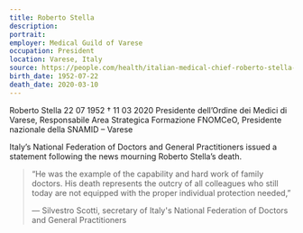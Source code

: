 ```yaml
---
title: Roberto Stella
description: 
portrait: 
employer: Medical Guild of Varese
occupation: President
location: Varese, Italy
source: https://people.com/health/italian-medical-chief-roberto-stella-dies-coronavirus/, https://portale.fnomceo.it/elenco-dei-medici-caduti-nel-corso-dellepidemia-di-covid-19/
birth_date: 1952-07-22
death_date: 2020-03-10
---
```


Roberto Stella 22 07 1952 † 11 03 2020
Presidente dell’Ordine dei Medici di Varese, Responsabile Area Strategica Formazione FNOMCeO, Presidente nazionale della SNAMID – Varese


Italy’s National Federation of Doctors and General Practitioners issued a statement following the news mourning Roberto Stella’s death.

> “He was the example of the capability and hard work of family doctors. His death represents the outcry of all colleagues who still today are not equipped with the proper individual protection needed,” 
> 
> &mdash; Silvestro Scotti, secretary of Italy's National Federation of Doctors and General Practitioners